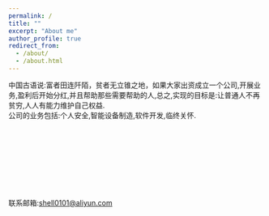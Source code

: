```yaml
---
permalink: /
title: ""
excerpt: "About me"
author_profile: true
redirect_from: 
  - /about/
  - /about.html
---
```


中国古语说:富者田连阡陌，贫者无立锥之地，如果大家出资成立一个公司,开展业务,盈利后开始分红,并且帮助那些需要帮助的人,总之,实现的目标是:让普通人不再贫穷,人人有能力维护自己权益.<br/> 
公司的业务包括:个人安全,智能设备制造,软件开发,临终关怀.<br/>
<br />
<br />
<br />
<br />
<br />
<br />
<br />
<br />
<br />
联系邮箱:shell0101@aliyun.com
